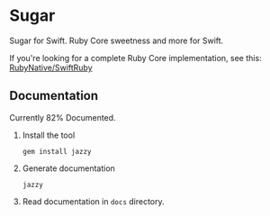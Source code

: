 Sugar
=====

Sugar for Swift. Ruby Core sweetness and more for Swift. 

If you're looking for a complete Ruby Core implementation, see this: [RubyNative/SwiftRuby](https://github.com/RubyNative/SwiftRuby)

Documentation
-------------

Currently 82% Documented.

1. Install the tool

	```
	gem install jazzy
	```

2. Generate documentation

	```
	jazzy
	```

3. Read documentation in `docs` directory.

